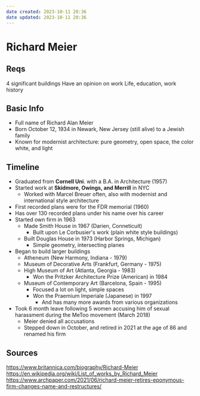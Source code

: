 ```yaml
---
date created: 2023-10-11 20:36
date updated: 2023-10-11 20:36
---
```


# Richard Meier

## Reqs

4 significant buildings
Have an opinion on work
Life, education, work history

## Basic Info

- Full name of Richard Alan Meier
- Born October 12, 1934 in Newark, New Jersey (still alive) to a Jewish family
- Known for modernist architecture: pure geometry, open space, the color white, and light

## Timeline

- Graduated from **Cornell Uni**. with a B.A. in Architecture (1957)
- Started work at **Skidmore, Owings, and Merrill** in NYC
	- Worked with Marcel Breuer often, also with modernist and international style architecture
- First recorded plans were for the FDR memorial (1960)
- Has over 130 recorded plans under his name over his career
- Started own firm in 1963
	- Made Smith House in 1967 (Darien, Conneticuit)
		- Built upon Le Corbusier's work (plain white style buildings)
	- Built Douglas House in 1973 (Harbor Springs, Michigan)
		- Simple geometry, intersecting planes
- Began to build larger buildings
	- Atheneum (New Harmony, Indiana - 1979)
	- Museum of Decorative Arts (Frankfurt, Germany - 1975)
	- High Museum of Art (Atlanta, Georgia - 1983)
		- Won the Pritzker Architecture Prize (American) in 1984
	- Museum of Contemporary Art (Barcelona, Spain - 1995)
		- Focused a lot on light, simple spaces
		- Won the Praemium Imperiale (Japanese) in 1997
			- And has many more awards from various organizations
- Took 6 month leave following 5 women accusing him of sexual harassment during the MeToo movement (March 2018)
	- Meier denied all accusations
	- Stepped down in October, and retired in 2021 at the age of 86 and renamed his firm

## Sources

https://www.britannica.com/biography/Richard-Meier
https://en.wikipedia.org/wiki/List_of_works_by_Richard_Meier
https://www.archpaper.com/2021/06/richard-meier-retires-eponymous-firm-changes-name-and-restructures/
